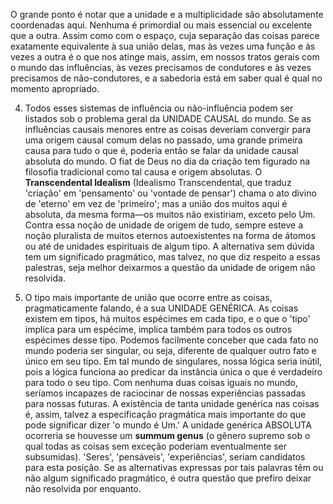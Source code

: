 O grande ponto é notar que a unidade e a multiplicidade são absolutamente coordenadas aqui. Nenhuma é primordial ou mais essencial ou excelente que a outra. Assim como com o espaço, cuja separação das coisas parece exatamente equivalente à sua união delas, mas às vezes uma função e às vezes a outra é o que nos atinge mais, assim, em nossos tratos gerais com o mundo das influências, às vezes precisamos de condutores e às vezes precisamos de não-condutores, e a sabedoria está em saber qual é qual no momento apropriado.

4. Todos esses sistemas de influência ou não-influência podem ser listados sob o problema geral da UNIDADE CAUSAL do mundo. Se as influências causais menores entre as coisas deveriam convergir para uma origem causal comum delas no passado, uma grande primeira causa para tudo o que é, poderia então se falar da unidade causal absoluta do mundo. O fiat de Deus no dia da criação tem figurado na filosofia tradicional como tal causa e origem absolutas. O **Transcendental Idealism** (Idealismo Transcendental, que traduz 'criação' em 'pensamento' ou 'vontade de pensar') chama o ato divino de 'eterno' em vez de 'primeiro'; mas a união dos muitos aqui é absoluta, da mesma forma—os muitos não existiriam, exceto pelo Um. Contra essa noção de unidade de origem de tudo, sempre esteve a noção pluralista de muitos eternos autoexistentes na forma de átomos ou até de unidades espirituais de algum tipo. A alternativa sem dúvida tem um significado pragmático, mas talvez, no que diz respeito a essas palestras, seja melhor deixarmos a questão da unidade de origem não resolvida.

5. O tipo mais importante de união que ocorre entre as coisas, pragmaticamente falando, é a sua UNIDADE GENÉRICA. As coisas existem em tipos, há muitos espécimes em cada tipo, e o que o 'tipo' implica para um espécime, implica também para todos os outros espécimes desse tipo. Podemos facilmente conceber que cada fato no mundo poderia ser singular, ou seja, diferente de qualquer outro fato e único em seu tipo. Em tal mundo de singulares, nossa lógica seria inútil, pois a lógica funciona ao predicar da instância única o que é verdadeiro para todo o seu tipo. Com nenhuma duas coisas iguais no mundo, seríamos incapazes de raciocinar de nossas experiências passadas para nossas futuras. A existência de tanta unidade genérica nas coisas é, assim, talvez a especificação pragmática mais importante do que pode significar dizer 'o mundo é Um.' A unidade genérica ABSOLUTA ocorreria se houvesse um **summum genus** (o gênero supremo sob o qual todas as coisas sem exceção poderiam eventualmente ser subsumidas). 'Seres', 'pensáveis', 'experiências', seriam candidatos para esta posição. Se as alternativas expressas por tais palavras têm ou não algum significado pragmático, é outra questão que prefiro deixar não resolvida por enquanto.
